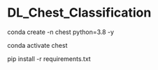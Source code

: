# DL_Chest_Classification

conda create -n chest python=3.8 -y

conda activate chest

pip install -r requirements.txt